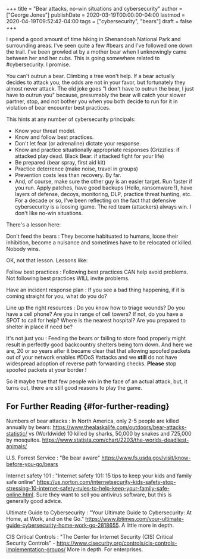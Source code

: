 +++
title = "Bear attacks, no-win situations and cybersecurity"
author = ["George Jones"]
publishDate = 2020-03-19T00:00:00-04:00
lastmod = 2020-04-19T09:52:42-04:00
tags = ["cybersecurity", "bears"]
draft = false
+++

I spend a good amount of time hiking in Shenandoah National Park and
surrounding areas. I've seen quite a few #bears and I've followed one
down the trail. I've been growled at by a mother bear when I
unknowingly came between her and her cubs. This is going somewhere
related to #cybersecurity. I promise.

You can't outrun a bear. Climbing a tree won't help. If a bear
actually decides to attack you, the odds are not in your favor, but
fortunately they almost never attack. The old joke goes "I don't have
to outrun the bear, I just have to outrun you" because, presumably the
bear will catch your slower partner, stop, and not bother you when you
both decide to run for it in violation of bear encounter best
practices.

This hints at any number of cybersecurity principals:

-   Know your threat model.
-   Know and follow best practices.
-   Don't let fear (or adrenaline) dictate your response.
-   Know and practice situationally appropriate responses (Grizzlies:
    if attacked play dead. Black Bear: if attacked fight for your
    life)
-   Be prepared (bear spray, first aid kit)
-   Practice deterrence (make noise, travel in groups)
-   Prevention costs less than recovery. By far.
-   And, of course, make sure the other guy is an easier target. Run faster if you run. Apply patches, have good backups (Hello, ransomware !), have layers of defense, decoys, monitoring, DLP, practice threat hunting, etc.
     For a decade or so, I've been reflecting on the fact that
    defensive cybersecurity is a loosing igame. The red team
    (attackers) always win. I don't like no-win situations.

There's a lesson here:

Don't feed the bears
: They become habituated to humans, loose
    their inhibition, become a nuisance and sometimes have to be
    relocated or killed. Nobody wins.

OK, not that lesson. Lessons like:

Follow best practices
: Following best practices CAN help avoid
    problems. Not following best practices WILL invite problems.

Have an incident response plan
: If you see a bad thing
    happening, if it is coming straight for you, what do you do?

Line up the right resources
: Do you know how to triage
    wounds? Do you have a cell phone? Are you in range of cell
    towers? If not, do you have a SPOT to call for help? Where is
    the nearest hospital? Are you prepared to shelter in place if
    need be?

It's not just you
: Feeding the bears or failing to store food
    properly might result in perfectly good backcountry shelters
    being torn down. And here we are, 20 or so years after it
    became clear that that allowing spoofed packets out of your
    network enables #DDoS #attacks and we **still** do not have
    widespread adoption of reverse path forwarding
    checks. **Please** stop spoofed packets at your border !

So it maybe true that few people win in the face of an actual attack,
but, it turns out, there are still good reasons to play the game.


## For Further Reading {#for-further-reading}

Numbers of bear attacks
: In North America, only 2-5 people are killed annually by bears: <https://www.thealaskalife.com/outdoors/bear-attacks-statistic/> vs (Worldwide) 10 killed by sharks, 50,000 by snakes and 725,000 by mosquitos. <https://www.statista.com/chart/2203/the-worlds-deadliest-animals/>

U.S. Forrest Service
: "Be bear aware" <https://www.fs.usda.gov/visit/know-before-you-go/bears>

Internet safety 101
: "Internet safety 101: 15 tips to keep your kids and family safe online" <https://us.norton.com/internetsecurity-kids-safety-stop-stressing-10-internet-safety-rules-to-help-keep-your-family-safe-online.html>. Sure they want to sell you antivirus software, but this is generally good advice.

Ultimate Guide to Cybersecurity
: "Your Ultimate Guide to Cybersecurity: At Home, at Work, and on the Go." <https://www.ibtimes.com/your-ultimate-guide-cybersecurity-home-work-go-2818655>. A little more in depth.

CIS Critical Controls
: "The Center for Internet Security (CIS) Critical Security Controls" - <https://www.cisecurity.org/controls/cis-controls-implementation-groups/> More in depth. For enterprises.
